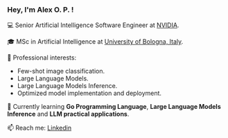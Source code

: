 ### Hey, I'm Alex O. P. !

💻 Senior Artificial Intelligence Software Engineer at [NVIDIA](https://www.nvidia.com/en-us/).

🎓 MSc in Artificial Intelligence at [University of Bologna, Italy](https://corsi.unibo.it/2cycle/artificial-intelligence/index.html).

🔭 Professional interests: 
  - Few-shot image classification.
  - Large Language Models.
  - Large Language Models Inference.
  - Optimized model implementation and deployment.

🌱 Currently learning **Go Programming Language**, **Large Language Models Inference** and **LLM practical applications**.

📫 Reach me: [Linkedin](https://www.linkedin.com/in/alex0dd/)

<!--
[![Top Langs](https://github-readme-stats.vercel.app/api/top-langs/?username=alex0dd&theme=dracula&hide=jupyter%20notebook&langs_count=8&layout=compact)](https://github.com/alexpod1000)
-->

<!--
**alexpod1000/alexpod1000** is a ✨ _special_ ✨ repository because its `README.md` (this file) appears on your GitHub profile.

Here are some ideas to get you started:

- 🔭 I’m currently working on ...
- 🌱 I’m currently learning ...
- 👯 I’m looking to collaborate on ...
- 🤔 I’m looking for help with ...
- 💬 Ask me about ...
- 📫 How to reach me: ...
- 😄 Pronouns: ...
- ⚡ Fun fact: ...
-->
